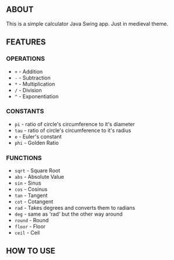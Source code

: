 ## ABOUT

This is a simple calculator Java Swing app. Just in medieval theme.

## FEATURES

### OPERATIONS

- `+` - Addition
- `-` - Subtraction
- `*` - Multiplication
- `/` - Division
- `^` - Exponentiation

### CONSTANTS

- `pi` - ratio of circle's circumference to it's diameter
- `tau` - ratio of circle's circumference to it's radius
- `e` - Euler's constant
- `phi` - Golden Ratio

### FUNCTIONS

- `sqrt` - Square Root
- `abs` - Absolute Value
- `sin` - Sinus
- `cos` - Cosinus
- `tan` - Tangent
- `cot` - Cotangent
- `rad` - Takes degrees and converts them to radians
- `deg` - same as 'rad' but the other way around
- `round` - Round
- `floor` - Floor
- `ceil` - Ceil

## HOW TO USE

